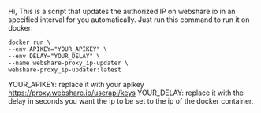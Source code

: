 Hi,
This is a script that updates the authorized IP on webshare.io in an specified interval for you automatically.
Just run this command to run it on docker:
```
docker run \
--env APIKEY="YOUR_APIKEY" \
--env DELAY="YOUR_DELAY" \
--name webshare-proxy_ip-updater \
webshare-proxy_ip-updater:latest
```
YOUR_APIKEY: replace it with your apikey https://proxy.webshare.io/userapi/keys
YOUR_DELAY: replace it with the delay in seconds you want the ip to be set to the ip of the docker container.